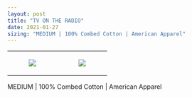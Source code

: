 ```yaml
---
layout: post
title: "TV ON THE RADIO"
date: 2021-01-27
sizing: "MEDIUM | 100% Combed Cotton | American Apparel"
---
```




<table style="width:100%;"><tr><td style="vertical-align:top;">
      <figure class="tmblr-full" data-orig-height="2048" data-orig-width="1365" data-orig-src="https://concertshirts.netlify.app/shirts/0151/0151-01.jpg"><img src="https://64.media.tumblr.com/bcd4f4c9d1bf1094ea3e7d51702c54a1/fa7c04157e5af55e-f3/s540x810/73b223cfb074e3a811aba57d82b4a2747799365c.jpg" data-orig-height="2048" data-orig-width="1365" data-orig-src="https://concertshirts.netlify.app/shirts/0151/0151-01.jpg"/></figure></td>
    <td style="vertical-align:top;">
      <figure class="tmblr-full" data-orig-height="2048" data-orig-width="1365" data-orig-src="https://concertshirts.netlify.app/shirts/0151/0151-02.jpg"><img src="https://64.media.tumblr.com/bc5aa62bd4cc27a73f447c196566a922/fa7c04157e5af55e-0f/s540x810/7ce84a19be5e5a3a621e7fe3ee14ccba457c1c87.jpg" data-orig-height="2048" data-orig-width="1365" data-orig-src="https://concertshirts.netlify.app/shirts/0151/0151-02.jpg"/></figure></td>
  </tr></table><p>
  MEDIUM | 100% Combed Cotton | American Apparel
</p>
